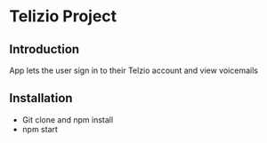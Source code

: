 # Telizio Project

## Introduction

App lets the user sign in to their Telzio account and view voicemails 

## Installation

- Git clone and npm install
- npm start 
